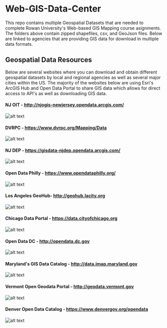 # Web-GIS-Data-Center
This repo contains multiple Geospatial Datasets that are needed to complete Rowan University's Web-based GIS Mapping course asignments. The folders above contain zipped shapefiles, csv, and GeoJson files. Below are linked to agencies that are providing GIS data for download in multiple data formats.
## Geospatial Data Resources
Below are several websites where you can download and obtain different geospatial datasets by local and regional agencies as well as several major cities within the US. The majority of the websites below are using Esri's ArcGIS Hub and Open Data Portal to share GIS data which allows for direct access to API's as well as downloading GIS data.
#### NJ OIT - http://njogis-newjersey.opendata.arcgis.com/
![alt text](https://raw.githubusercontent.com/mapsrule/Web-GIS-Data-Center/master/ArcGIS_Hub_Sites/NJ.png)
#### DVRPC - https://www.dvrpc.org/Mapping/Data
![alt text](https://raw.githubusercontent.com/mapsrule/Web-GIS-Data-Center/master/ArcGIS_Hub_Sites/DVRPC.png)
#### NJ DEP - https://gisdata-njdep.opendata.arcgis.com/
![alt text](https://raw.githubusercontent.com/mapsrule/Web-GIS-Data-Center/master/ArcGIS_Hub_Sites/NJ_DEP.png)
#### Open Data Philly - https://www.opendataphilly.org/
![alt text](https://raw.githubusercontent.com/mapsrule/Web-GIS-Data-Center/master/ArcGIS_Hub_Sites/Philly.png)
#### Los Angeles GeoHub- http://geohub.lacity.org
![alt text](https://raw.githubusercontent.com/mapsrule/Web-GIS-Data-Center/master/ArcGIS_Hub_Sites/LA.png)
#### Chicago Data Portal - https://data.cityofchicago.org
![alt text](https://raw.githubusercontent.com/mapsrule/Web-GIS-Data-Center/master/ArcGIS_Hub_Sites/chicago.png)
#### Open Data DC - http://opendata.dc.gov
![alt text](https://raw.githubusercontent.com/mapsrule/Web-GIS-Data-Center/master/ArcGIS_Hub_Sites/DC.png)
#### Maryland's GIS Data Catalog - http://data.imap.maryland.gov
![alt text](https://raw.githubusercontent.com/mapsrule/Web-GIS-Data-Center/master/ArcGIS_Hub_Sites/MD.png)
#### Vermont Open Geodata Portal - http://geodata.vermont.gov
![alt text](https://raw.githubusercontent.com/mapsrule/Web-GIS-Data-Center/master/ArcGIS_Hub_Sites/Vermont.png)
#### Denver Open Data Catalog - https://www.denvergov.org/opendata
![alt text](https://raw.githubusercontent.com/mapsrule/Web-GIS-Data-Center/master/ArcGIS_Hub_Sites/denver.png)






